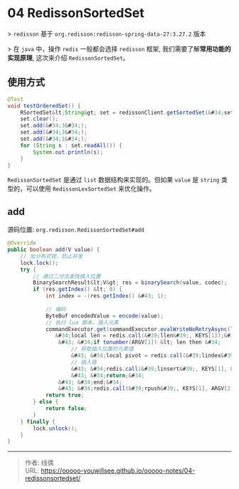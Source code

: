 # 04 RedissonSortedSet


&gt; `redisson` 基于 `org.redisson:redisson-spring-data-27:3.27.2` 版本

&gt; 在 `java` 中，操作 `redis` 一般都会选择 `redisson` 框架, 我们需要了解**常用功能的实现原理**, 这次来介绍 `RedissonSortedSet`。

## 使用方式

```java
@Test
void testOrderedSet() {
    RSortedSet&lt;String&gt; set = redissonClient.getSortedSet(&#34;set&#34;);
    set.clear();
    set.add(&#34;3&#34;);
    set.add(&#34;2&#34;);
    set.add(&#34;1&#34;);
    for (String s : set.readAll()) {
        System.out.println(s);
    }
}
```

`RedissonSortedSet` 是通过 `list` 数据结构来实现的。但如果 `value` 是 `string` 类型的，可以使用 `RedissonLexSortedSet` 来优化操作。

## add

源码位置: `org.redisson.RedissonSortedSet#add`

```java
@Override
public boolean add(V value) {
    // 加分布式锁，防止并发
    lock.lock();
    try {
        // 通过二分法查找插入位置
        BinarySearchResult&lt;V&gt; res = binarySearch(value, codec);
        if (res.getIndex() &lt; 0) {
            int index = -(res.getIndex() &#43; 1);
            
            // 编码
            ByteBuf encodedValue = encode(value);
            // 执行 lua 脚本，插入元素
            commandExecutor.get(commandExecutor.evalWriteNoRetryAsync(list.getRawName(), codec, RedisCommands.EVAL_VOID,
               &#34;local len = redis.call(&#39;llen&#39;, KEYS[1]);&#34;
                &#43; &#34;if tonumber(ARGV[1]) &lt; len then &#34;
                    // 获取插入位置的元素值
                    &#43; &#34;local pivot = redis.call(&#39;lindex&#39;, KEYS[1], ARGV[1]);&#34;
                    // 插入值
                    &#43; &#34;redis.call(&#39;linsert&#39;, KEYS[1], &#39;before&#39;, pivot, ARGV[2]);&#34;
                    &#43; &#34;return;&#34;
                &#43; &#34;end;&#34;
                &#43; &#34;redis.call(&#39;rpush&#39;, KEYS[1], ARGV[2]);&#34;, Arrays.&lt;Object&gt;asList(list.getRawName()), index, encodedValue));
            return true;
        } else {
            return false;
        }
    } finally {
        lock.unlock();
    }
}
```





---

> 作者: 线偶  
> URL: https://ooooo-youwillsee.github.io/ooooo-notes/04-redissonsortedset/  

